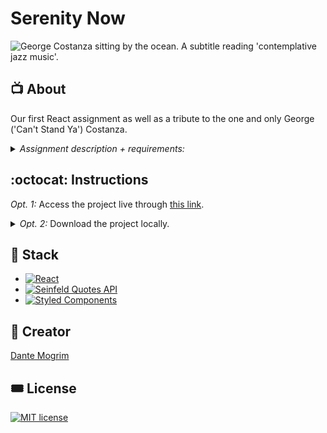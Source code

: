 # Serenity Now

<img src="https://media.giphy.com/media/NiT29gUcZ3IS4/giphy.gif" alt="George Costanza sitting by the ocean. A subtitle reading 'contemplative jazz music'.">

## :tv: About

Our first React assignment as well as a tribute to the one and only George ('Can't Stand Ya') Costanza.

<details><summary><i>Assignment description + requirements:</i></summary>
The assignment is to create a small application using React. There are no limits for what you can create so use your imagination and the knowledge you've got from our previous lessons. You are allowed to work in pairs.

**Below you'll find a list of requirements:**

- It should be built in ReactJS.
- Should implement nice graphical user interface.
- Can't use any third-party frameworks such as jQuery.
- Can't contain any errors, warning or notices in the developer console.
- Should consist of at least three react components.
- Should include both stateless and stateful components and should use state and props.
- Should include at least one API call. And its data should be presented.
- Needs to be uploaded and presented on Netlify or Vercel.

Good luck!

</details>

## :octocat: Instructions

_Opt. 1:_ Access the project live through [this link](https://serenity-now.vercel.app/).

<details><summary><i>Opt. 2:</i> Download the project locally. 
</summary>

_Prerequisites - Here you will need both a code editor and [NPM](https://formulae.brew.sh/formula/node) installed._

1. Download this repo to your computer by pressing the big, green `Code` button.
2. Open up the folder in a code editor of your choice.
3. In your CLI `cd` all the way into the `project` folder.
4. In your CLI type `npm run install` followed by `npm run start`.
5. Your CLI should now have kick started a localhost on your browser. You can access the project from there. Have fun!
</details>

## :pancakes: Stack

- [![React](https://img.shields.io/badge/React-20232A?style=flat&logo=react&logoColor=61DAFB)](https://reactjs.org/)
- [![Seinfeld Quotes API](https://img.shields.io/badge/Seinfeld_Quotes-API-blueviolet.svg)](https://seinfeld-quotes.herokuapp.com/)
- [![Styled Components](https://img.shields.io/badge/styled--components-DB7093?style=flat&logo=styled-components&logoColor=white)](https://styled-components.com/)

## :art: Creator

[Dante Mogrim](https://github.com/dantemogrim)

## :tickets: License

[![MIT license](https://img.shields.io/badge/License-MIT-blue.svg)](https://lbesson.mit-license.org/)
